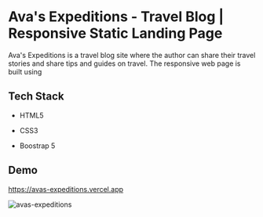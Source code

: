 # Ava's Expeditions - Travel Blog | Responsive Static Landing Page

Ava's Expeditions is a travel blog site where the author can share their travel stories and share tips and guides on travel. The responsive web page is built using

## Tech Stack

- HTML5

- CSS3
  
- Boostrap 5

## Demo

https://avas-expeditions.vercel.app

![avas-expeditions](https://github.com/user-attachments/assets/57d87a70-6c45-4e4c-83aa-c4070fdab427)
